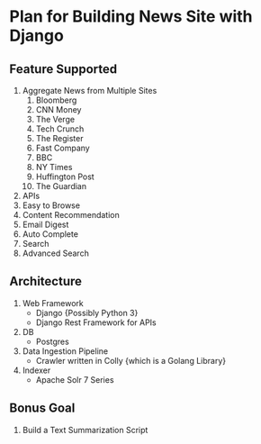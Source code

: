 # Plan for Building News Site with Django

## Feature Supported

1. Aggregate News from Multiple Sites
    1. Bloomberg
    1. CNN Money
    1. The Verge
    1. Tech Crunch
    1. The Register
    1. Fast Company
    1. BBC
    1. NY Times
    1. Huffington Post
    1. The Guardian
1. APIs
1. Easy to Browse
1. Content Recommendation
1. Email Digest
1. Auto Complete
1. Search
1. Advanced Search

## Architecture

1. Web Framework
    - Django {Possibly Python 3}
    - Django Rest Framework for APIs
1. DB
    - Postgres
1. Data Ingestion Pipeline
    - Crawler written in Colly {which is a Golang Library}
1. Indexer
    - Apache Solr 7 Series

## Bonus Goal

1. Build a Text Summarization Script